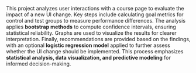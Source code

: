 This project analyzes user interactions with a course page to evaluate the impact of a new UI change. Key steps include calculating goal metrics for control and test groups to measure performance differences. The analysis applies **bootstrap methods** to compute confidence intervals, ensuring statistical reliability. Graphs are used to visualize the results for clearer interpretation. Finally, recommendations are provided based on the findings, with an optional **logistic regression model** applied to further assess whether the UI change should be implemented. This process emphasizes **statistical analysis, data visualization, and predictive modeling** for informed decision-making.
